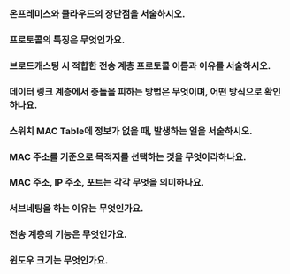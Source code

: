 ### 온프레미스와 클라우드의 장단점을 서술하시오.

### 프로토콜의 특징은 무엇인가요.

### 브로드캐스팅 시 적합한 전송 계층 프로토콜 이름과 이유를 서술하시오.

### 데이터 링크 계층에서 충돌을 피하는 방법은 무엇이며, 어떤 방식으로 확인하나요.

### 스위치 MAC Table에 정보가 없을 때, 발생하는 일을 서술하시오.

### MAC 주소를 기준으로 목적지를 선택하는 것을 무엇이라하나요.

### MAC 주소, IP 주소, 포트는 각각 무엇을 의미하나요.

### 서브네팅을 하는 이유는 무엇인가요.

### 전송 계층의 기능은 무엇인가요.

### 윈도우 크기는 무엇인가요.
